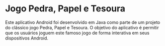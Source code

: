 # Jogo Pedra, Papel e Tesoura
Este aplicativo Android foi desenvolvido em Java como parte de um projeto do clássico jogo Pedra, Papel e Tesoura. O objetivo do aplicativo é permitir que os usuários joguem este famoso jogo de forma interativa em seus dispositivos Android.
